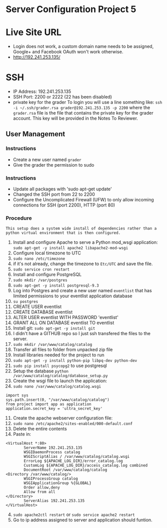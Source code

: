 # Server Configuration Project 5

# Live Site URL
- Login does not work, a custom domain name needs to be assigned, Google+ and Facebook OAuth won't work otherwise.
- http://192.241.253.135/

# SSH
* IP Address: 192.241.253.135
* SSH Port: 2200 or 2222 (22 has been disabled)
* private key for the grader
To login you will use a line something like:
  `ssh -i ~/.ssh/grader.rsa grader@192.241.253.135 -p 2200`
where the `grader.rsa` file is the file that contains the private key for the grader account. This key will be provided in the Notes To Reviewer.

## User Management
### Instructions
* Create a new user named `grader`
* Give the grader the permission to sudo

### Instructions
* Update all packages with 'sudo apt-get update'
* Changed the SSH port from 22 to 2200
* Configure the Uncomplicated Firewall (UFW) to only allow incoming connections for SSH (port 2200), HTTP (port 80)

### Procedure
```
This setup does a system wide install of dependencies rather than a python virtual environment that is then configured.
```
1. Install and configure Apache to serve a Python mod_wsgi application: `sudo apt-get -y install apache2 libapache2-mod-wsgi`
2. Configure local timezone to UTC
  1. `sudo nano /etc/timezone`
  2. if it's not already, change the timezone to `Etc/UTC` and save the file.
  3. `sudo service cron restart`
3. Install and configure PostgreSQL
  1. `sudo mkdir /var/postgres`
  2. `sudo apt-get -y install postgresql-9.3`
4. Log into Postgres and create a new user named `eventlist` that has limited permissions to your eventlist application database
  1. `su postgres`
  2. CREATE USER eventlist
  3. CREATE DATABASE eventlist
  4. ALTER USER eventlist WITH PASSWORD 'eventlist'
  5. GRANT ALL ON DATABASE eventlist TO eventlist
5. Install git: `sudo apt-get -y install git`
6. I didn't have a GITHUB repo so I just ssh transfered the files to the server.
  1. `sudo mkdir /var/www/catalog/catalog`
  2. Transfer all files to folder from unpacked zip file
7. Install libraries needed for the project to run
  1. `sudo apt-get -y install python-pip libpq-dev python-dev`
  2. `sudo pip install psycopg2` to use postgresql
8. Setup the  database `python /var/www/catalog/catalog/database_setup.py`
10. Create the wsgi file to launch the application:
  1. `sudo nano /var/www/catalog/catalog.wsgi`
```
import sys
sys.path.insert(0, "/var/www/catalog/catalog")
from project import app as application
application.secret_key = 'ultra_secret_key'
```
11. Create the apache webserver configuration file:
  1. `sudo nano /etc/apache2/sites-enabled/000-default.conf`
  2. Delete the entire contents
  3. Paste in:
```
<VirtualHost *:80>
        ServerName 192.241.253.135
        WSGIDaemonProcess catalog
        WSGIScriptAlias / /var/www/catalog/catalog.wsgi
        ErrorLog ${APACHE_LOG_DIR}/error_catalog.log
        CustomLog ${APACHE_LOG_DIR}/access_catalog.log combined
        DocumentRoot /var/www/catalog/catalog
<Directory /var/www/catalog/>
        WSGIProcessGroup catalog
        WSGIApplicationGroup %{GLOBAL}
        Order allow,deny
        Allow from all
</Directory>
        ServerAlias 192.241.253.135
</VirtualHost>
```
  4. `sudo apache2ctl restart` or `sudo service apache2 restart`
  5. Go to ip address assigned to server and application should funtion.